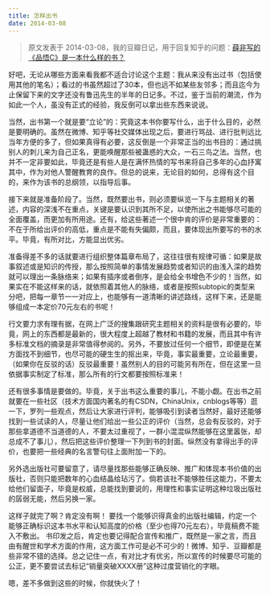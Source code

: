 ```yaml
---
title: 怎样出书
date: 2014-03-08
---
```


> 原文发表于 2014-03-08，我的豆瓣日记，用于回复知乎的问题：[薛非写的《品悟C》是一本什么样的书？](https://www.zhihu.com/question/22949396)

好吧，无论从哪些方面来看我都不适合讨论这个主题：我从来没有出过书（包括使用其他的笔名）；看过的书虽然超过了30本，但也远不如某些友邻多；而且迄今为止保留下来的文字还没有鲁迅先生的半年的日记多。不过，鉴于当前的潮流，作为如此一个人，虽没有正式的经验，我反倒可以拿出些东西来说说。

当然，出书第一个就是要“立论”的：究竟这本书你要写什么，出于什么目的，必然是要明确的。虽然在微博、知乎等社交媒体出现之后，要进行骂战、进行批判远比当年方便的多了，但如果真得有必要，这反倒是一个非常正当的出书目的：通过挑别人的刺儿来为自己正名，更能唤醒那些被蛊惑的大众，一石三鸟之法。当然，也并不一定非要如此，毕竟还是有些人是在满怀热情的写书来将自己多年的心血抒寓其中，作为对他人警醒教育的良作。但总的说来，无论目的如何，总得有这个目的，来作为该书的总纲领，以指导后事。

接下来就是准备阶段了。当然，既然要出书，则必须要纵览一下与主题相关的著述，内容的深浅不在重点，关键是要认识到其所不足，以使所出之书能够尽可能的全面覆盖，而更加有所用途。还有，给这些著述一个很中肯的评价是非常重要的：不在于所给出评价的高低，重点是不能有失偏颇，而且，要体现出所要写的书的水平。毕竟，有所对比，方能显出优劣。

准备得差不多的话就要进行组织整体篇章布局了，这往往很有规律可循：如果是故事叙述或是知识的传授，那么按照简单的事情发展趋势或者知识的由浅入深的趋势就可以理出一条脉络来；如果有插序或者倒序，是会给全书增色不少的！当然，如果实在不能这样来的话，就依照着其他人的脉络，或者是按照subtopic的类型来分吧，把每一章节一一对应上，也能够有一道清晰的讲述路线，这样下来，还是能够组成一本定价70元左右的书呢！

行文要力求有理有据，在网上广泛的搜集跟研究主题相关的资料是很有必要的，毕竟，网上的东西都是最新的，很大程度上超越了教材和书籍的发展，而且其中有许多标准文档的摘录是非常值得参阅的。另外，不要放过任何一个细节，即便是在某方面找不到细节，也尽可能的硬生生的抠出来，毕竟，事实最重要，立论最重要，（如果你在反驳的话）反驳最重要！虽然别人的目的可能另有所在，但在这里一旦依据事实制定了标准，那么所有的行文都要按照标准来！

还有很多事情是要做的。毕竟，关于出书这么重要的事儿，不能小觑。在出书之前就要在一些社区（技术方面国内著名的有CSDN，ChinaUnix，cnblogs等等）逛一下，罗列一些观点，然后让大家进行评判，能够吸引到读者当然好，最好还能够找到一些试读的人，尽量让他们给出一些公正的评价（当然，总会有反驳的，对于那些拿道德不当道德的人，不要太过重视了，一群小混混纵然能够在这里嚣张，却总成不了事儿），然后把这些评价整理一下列到书的封面。纵然没有拿得出手的评价，也要把一些经典的名言警句往上面附加一下的。

另外选出版社可要留意了，请尽量找那些能够正确反映、推广和体现本书价值的出版社，否则只能把数年的心血结晶给玷污了。倘若该社不能够胜任这能力，不要太给他们留面子，毕竟是权威，总能找到要说的，用理性和事实证明这种垃圾出版社的孱弱无能，然后另换一家。

这样子就完了啊？肯定没有啊！
要找一个能够识得真金的出版社编辑，约定一个能够正确标识这本书水平和认知高度的价格（至少也得70元左右），毕竟稿费不能入不敷出。
书印发之后，肯定也要记得配合宣传和推广，既然是一家之言，而且由有醒世和学术方面的作用，这方面工作可是必不可少的！微博、知乎、豆瓣都是些非常不错的选择。总之记住一点，有对比才有优劣，所以宣传的时候要尽可能的公正，更不要尝试去标记“销量突破XXXX册”这种过度营销化的字眼。

嗯，差不多做到这些的时候，你就快火了！
